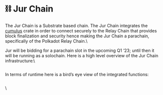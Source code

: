 # ⛓ Jur Chain

The Jur Chain is a Substrate based chain. The Jur Chain integrates the [cumulus](https://github.com/paritytech/cumulus) crate in order to connect securely to the Relay Chain that provides block finalization and security hence making the Jur Chain a parachain, specifically of the Polkadot Relay Chain.\


Jur will be bidding for a parachain slot in the upcoming Q1 ‘23; until then it will be running as a solochain. Here is a high level overview of the Jur Chain infrastructure:\


<figure><img src="https://lh6.googleusercontent.com/w7AWvno8eBciSOgJLFQKUTHQcmPlA1-J2ap2K8W7X8zBfxpxbp_0BimjC16PWhPb7qF-zJ_glvLi992FuTb7Kc2hjrVXtWQoR0P3sBwdjV_gD2lUjKlteTK_erlRBJd9Y_V9US4gPqis2dkC5xpeKJRe44Mu1Gd9PMSTeZ07Vq4Cf-8kBtumoJmdQRB9JQ" alt=""><figcaption></figcaption></figure>

In terms of runtime here is a bird’s eye view of the integrated functions:

<figure><img src="https://lh6.googleusercontent.com/puqKm28opyToWnbKiXJusaoUdmpfDE3J6PauMD6LI9qXCbBealmLVAnq1GJUh7cHQRKVKaF9pQxDg0u9HfQYKHbAS1tJ342NjhUX2d8KQVe-cOeZc2vvqjqdfveDhR6POioREfa0pa3_feOtuysOgRI28Ug4TnEmL3MmXQ4lYu-M6YhpU1Y-KoMh66ILAA" alt=""><figcaption></figcaption></figure>

\
